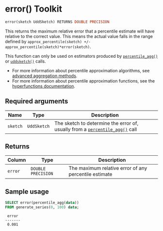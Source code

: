 # error()  <tag type="toolkit">Toolkit</tag>

```SQL
error(sketch UddSketch) RETURNS DOUBLE PRECISION
```

This returns the maximum relative error that a percentile estimate will have
relative to the correct value. This means the actual value falls in the range
defined by `approx_percentile(sketch) +/- approx_percentile(sketch)*error(sketch)`.

This function can only be used on estimators produced by
[`percentile_agg()`][percentile-agg] or [`uddsketch()`][uddsketch] calls.

*   For more information about percentile approximation algorithms, see
    [advanced aggregation methods][advanced-agg].
*   For more information about percentile approximation functions, see the
    [hyperfunctions documentation][hyperfunctions-percentile-approx].

## Required arguments

|Name|Type|Description|
|-|-|-|
|`sketch`|`UddSketch`|The sketch to determine the error of, usually from a [`percentile_agg()`](https://docs.timescale.com/api/latest/hyperfunctions/percentile-approximation/percentile_agg/) call|

## Returns

|Column|Type|Description|
|-|-|-|
|`error`|`DOUBLE PRECISION`|The maximum relative error of any percentile estimate|

## Sample usage

```SQL
SELECT error(percentile_agg(data))
FROM generate_series(0, 100) data;
```
```output
 error
-------
 0.001
```


[hyperfunctions-percentile-approx]: timescaledb/:currentVersion:/how-to-guides/hyperfunctions/percentile-approx/
[uddsketch]: /hyperfunctions/percentile-approximation/percentile-aggregation-methods/uddsketch/
[percentile-agg]: /hyperfunctions/percentile-approximation/percentile_agg/
[advanced-agg]: /timescaledb/:currentVersion:/how-to-guides/hyperfunctions/percentile-approx/advanced-agg/
